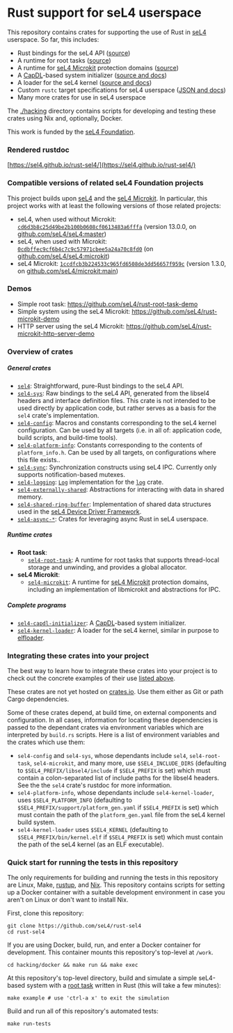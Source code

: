 <!--
     Copyright 2023, Colias Group, LLC

     SPDX-License-Identifier: CC-BY-SA-4.0
-->

# Rust support for seL4 userspace

This repository contains crates for supporting the use of Rust in
[seL4](https://github.com/seL4/seL4) userspace. So far, this includes:

- Rust bindings for the seL4 API ([source](./crates/sel4))
- A runtime for root tasks ([source](./crates/sel4-root-task))
- A runtime for [seL4 Microkit](https://github.com/seL4/microkit) protection domains
  ([source](./crates/sel4-microkit))
- A [CapDL](https://docs.sel4.systems/projects/capdl/)-based system initializer ([source and
  docs](./crates/sel4-capdl-initializer))
- A loader for the seL4 kernel ([source and docs](./crates/sel4-kernel-loader))
- Custom `rustc` target specifications for seL4 userspace ([JSON and docs](./support/targets))
- Many more crates for use in seL4 userspace

The [./hacking](./hacking) directory contains scripts for developing and testing these crates using
Nix and, optionally, Docker.

This work is funded by the [seL4 Foundation](https://sel4.systems/Foundation/).

### Rendered rustdoc

[https://sel4.github.io/rust-sel4/](https://sel4.github.io/rust-sel4/)

### Compatible versions of related seL4 Foundation projects

This project builds upon [seL4](https://github.com/seL4/seL4) and the [seL4
Microkit](https://github.com/seL4/microkit). In particular, this project works with at least the
following versions of those related projects:

- seL4, when used without Microkit:
  [`cd6d3b8c25d49be2b100b0608cf0613483a6fffa`](https://github.com/seL4/seL4/tree/cd6d3b8c25d49be2b100b0608cf0613483a6fffa)
  (version 13.0.0, on [github.com/seL4/seL4:master](https://github.com/seL4/seL4/tree/master))
- seL4, when used with Microkit:
  [`0cdbffec9cf6b4c7c9c57971cbee5a24a70c8fd0`](https://github.com/seL4/seL4/tree/0cdbffec9cf6b4c7c9c57971cbee5a24a70c8fd0)
  (on [github.com/seL4/seL4:microkit](https://github.com/seL4/seL4/tree/microkit))
- seL4 Microkit:
  [`1ccdfcb3b224533c965fd6508de3dd56657f959c`](https://github.com/seL4/microkit/tree/1ccdfcb3b224533c965fd6508de3dd56657f959c)
  (version 1.3.0, on [github.com/seL4/microkit:main](https://github.com/seL4/microkit/tree/main))

### Demos

- Simple root task: https://github.com/seL4/rust-root-task-demo
- Simple system using the seL4 Microkit: https://github.com/seL4/rust-microkit-demo
- HTTP server using the seL4 Microkit: https://github.com/seL4/rust-microkit-http-server-demo

### Overview of crates

##### General crates

- [`sel4`](./crates/sel4): Straightforward, pure-Rust bindings to the seL4 API.
- [`sel4-sys`](./crates/sel4/sys): Raw bindings to the seL4 API, generated from the libsel4 headers
  and interface definition files. This crate is not intended to be used directly by application
  code, but rather serves as a basis for the `sel4` crate's implementation.
- [`sel4-config`](./crates/sel4/config): Macros and constants corresponding to the seL4 kernel
  configuration. Can be used by all targets (i.e. in all of: application code, build scripts, and
  build-time tools).
- [`sel4-platform-info`](./crates/sel4-platform-info): Constants corresponding to the contents of
  `platform_info.h`. Can be used by all targets, on configurations where this file exists..
- [`sel4-sync`](./crates/sel4-sync): Synchronization constructs using seL4 IPC. Currently only
  supports notification-based mutexes.
- [`sel4-logging`](./crates/sel4-logging): [`Log`](https://docs.rs/log/latest/log/trait.Log.html)
  implementation for the [`log`](https://crates.io/crates/log) crate.
- [`sel4-externally-shared`](./crates/sel4-externally-shared): Abstractions for interacting with
  data in shared memory.
- [`sel4-shared-ring-buffer`](./crates/sel4-shared-ring-buffer): Implementation of shared data
  structures used in the [seL4 Device Driver Framework](https://github.com/au-ts/sddf).
- [`sel4-async-*`](./crates/sel4-async): Crates for leveraging async Rust in seL4 userspace.

##### Runtime crates

- **Root task**:
  - [`sel4-root-task`](./crates/sel4-root-task): A runtime for root tasks that supports thread-local
    storage and unwinding, and provides a global allocator.
- **seL4 Microkit**:
  - [`sel4-microkit`](./crates/sel4-microkit): A runtime for [seL4
    Microkit](https://github.com/seL4/microkit) protection domains, including an implementation of
    libmicrokit and abstractions for IPC.

##### Complete programs

- [`sel4-capdl-initializer`](./crates/sel4-capdl-initializer): A
  [CapDL](https://docs.sel4.systems/projects/capdl/)-based system initializer.
- [`sel4-kernel-loader`](./crates/sel4-kernel-loader): A loader for the seL4 kernel, similar in
  purpose to [elfloader](https://github.com/seL4/seL4_tools/tree/master/elfloader-tool).

### Integrating these crates into your project

The best way to learn how to integrate these crates into your project is to check out the concrete
examples of their use [listed above](#demos).

These crates are not yet hosted on [crates.io](https://crates.io). Use them either as Git or path
Cargo dependencies.

Some of these crates depend, at build time, on external components and configuration. In all cases,
information for locating these dependencies is passed to the dependant crates via environment
variables which are interpreted by `build.rs` scripts. Here is a list of environment variables and
the crates which use them:

- `sel4-config` and `sel4-sys`, whose dependants include `sel4`, `sel4-root-task`, `sel4-microkit`,
  and many more, use `$SEL4_INCLUDE_DIRS` (defaulting to `$SEL4_PREFIX/libsel4/include` if
  `$SEL4_PREFIX` is set) which must contain a colon-separated list of include paths for the libsel4
  headers. See the the `sel4` crate's rustdoc for more information.
- `sel4-platform-info`, whose dependants include `sel4-kernel-loader`, uses `$SEL4_PLATFORM_INFO`
  (defaulting to `$SEL4_PREFIX/support/platform_gen.yaml` if `$SEL4_PREFIX` is set) which must
  contain the path of the `platform_gen.yaml` file from the seL4 kernel build system.
- `sel4-kernel-loader` uses `$SEL4_KERNEL` (defaulting to `$SEL4_PREFIX/bin/kernel.elf` if
  `$SEL4_PREFIX` is set) which must contain the path of the seL4 kernel (as an ELF executable).

### Quick start for running the tests in this repository

The only requirements for building and running the tests in this repository are Linux, Make,
[rustup](https://rustup.rs/), and [Nix](https://nix.dev/). This repository contains scripts for
setting up a Docker container with a suitable development environment in case you aren't on Linux or
don't want to install Nix.

First, clone this repository:

```
git clone https://github.com/seL4/rust-sel4
cd rust-sel4
```

If you are using Docker, build, run, and enter a Docker container for development. This container
mounts this repository's top-level at `/work`.

```
cd hacking/docker && make run && make exec
```

At this repository's top-level directory, build and simulate a simple seL4-based system with a [root
task](./crates/examples/root-task/example-root-task) written in Rust (this will take a few minutes):

```
make example # use 'ctrl-a x' to exit the simulation
```

Build and run all of this repository's automated tests:

```
make run-tests
```
